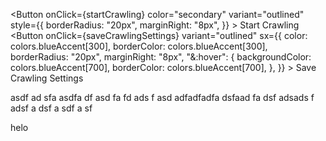 <Button
onClick={startCrawling}
color="secondary"
variant="outlined"
style={{
  borderRadius: "20px",
  marginRight: "8px",
}} >
Start Crawling
</Button>
<Button
onClick={saveCrawlingSettings}
variant="outlined"
sx={{
  color: colors.blueAccent[300],
  borderColor: colors.blueAccent[300],
  borderRadius: "20px",
  marginRight: "8px",
  "&:hover": {
    backgroundColor: colors.blueAccent[700],
    borderColor: colors.blueAccent[700],
  },
}} >
Save Crawling Settings
</Button>

asdf
ad
sfa
asdfa
df
asd
fa
fd
ads
f
asd
adfadfadfa
dsfaad
fa
dsf
adsads
f
adsf
a
dsf
a
sdf
a
sf






helo
















